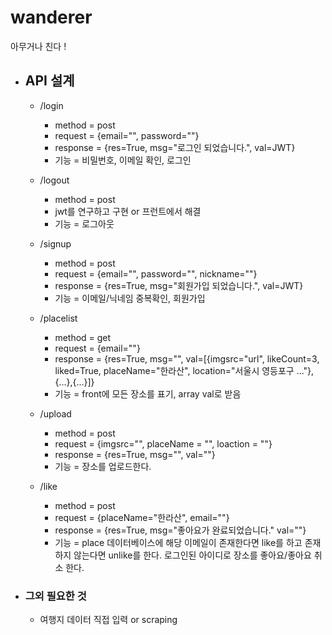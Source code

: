 # wanderer
아무거나 친다 ! 

* ## API 설계
    * /login   
        * method = post
        * request = {email="", password=""}
        * response = {res=True, msg="로그인 되었습니다.", val=JWT}
        * 기능 = 비밀번호, 이메일 확인, 로그인

    * /logout
        * method = post
        * jwt를 연구하고 구현 or 프런트에서 해결
        * 기능 = 로그아웃

    * /signup
        * method = post
        * request = {email="", password="", nickname=""}
        * response = {res=True, msg="회원가입 되었습니다.", val=JWT}
        * 기능 = 이메일/닉네임 중복확인, 회원가입

    * /placelist
        * method = get
        * request = {email=""}
        * response = {res=True, msg="", val=[{imgsrc="url", likeCount=3, liked=True, placeName="한라산", location="서울시 영등포구 ..."},{...},{...}]}
        * 기능 = front에 모든 장소를 표기, array val로 받음

    * /upload
        * method = post
        * request = {imgsrc="", placeName = "", loaction = ""}
        * response = {res=True, msg="", val=""}
        * 기능 = 장소를 업로드한다.

    * /like
        * method = post
        * request = {placeName="한라산", email=""}
        * response = {res=True, msg="좋아요가 완료되었습니다." val=""}
        * 기능 = place 데이터베이스에 해당 이메일이 존재한다면 like를 하고 존재하지 않는다면 unlike를 한다. 로그인된 아이디로 장소를 좋아요/좋아요 취소 한다.

    

* ### 그외 필요한 것    
    * 여행지 데이터 직접 입력 or scraping
 